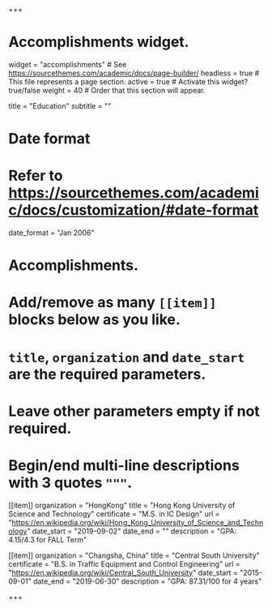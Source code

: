 +++
# Accomplishments widget.
widget = "accomplishments"  # See https://sourcethemes.com/academic/docs/page-builder/
headless = true  # This file represents a page section.
active = true  # Activate this widget? true/false
weight = 40  # Order that this section will appear.

title = "Education"
subtitle = ""

# Date format
#   Refer to https://sourcethemes.com/academic/docs/customization/#date-format
date_format = "Jan 2006"

# Accomplishments.
#   Add/remove as many `[[item]]` blocks below as you like.
#   `title`, `organization` and `date_start` are the required parameters.
#   Leave other parameters empty if not required.
#   Begin/end multi-line descriptions with 3 quotes `"""`.

[[item]]
  organization = "HongKong"
  title = "Hong Kong University of Science and Technology"
  certificate = "M.S. in IC Design"
  url = "https://en.wikipedia.org/wiki/Hong_Kong_University_of_Science_and_Technology"
  date_start = "2019-09-02"
  date_end = ""
  description = "GPA: 4.15/4.3 for FALL Term"

[[item]]
  organization = "Changsha, China"
  title = "Central South University"
  certificate = "B.S. in Traffic Equipment and Control Engineering"
  url = "https://en.wikipedia.org/wiki/Central_South_University"
  date_start = "2015-09-01"
  date_end = "2019-06-30"
  description = "GPA: 87.31/100 for 4 years"
  

+++
